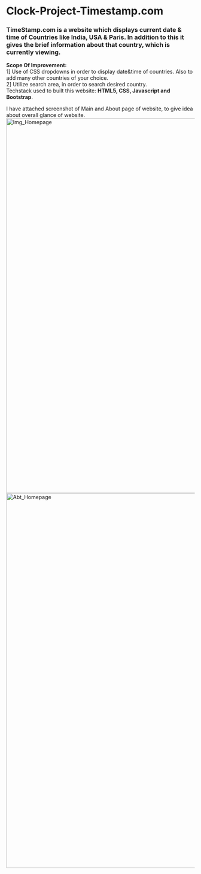 # Clock-Project-Timestamp.com
<p>
<h3>TimeStamp.com is a website which displays current date & time of Countries like India, USA & Paris. In addition to this it gives the brief information about that country, which is currently viewing.</h3>
</p>
<p>
<b>Scope Of Improvement:</b>
<br>
1] Use of CSS dropdowns in order to display date&time of countries. Also to add many other countries of your choice.<br>
2] Utilize search area, in order to search desired country.
<br>
Techstack used to built this website: <b>HTML5, CSS, Javascript and Bootstrap</b>.
</p>
<div>
I have attached screenshot of Main and About page of website, to give idea about overall glance of website.
</div>
<img src="../ReadMe Screenshot/HomePage Screenshot.PNG" alt="Img_Homepage" width="1000px"> <br>
  <img src="../ReadMe Screenshot/AboutPage Screenshot.PNG" alt="Abt_Homepage" width="1000px">
